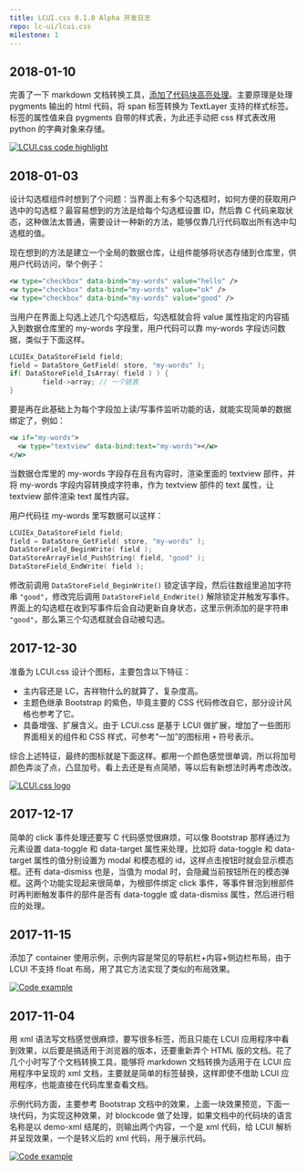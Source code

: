 ```yaml
---
title: LCUI.css 0.1.0 Alpha 开发日志
repo: lc-ui/lcui.css
milestone: 1
---
```

## 2018-01-10
完善了一下 markdown 文档转换工具，[添加了代码块高亮处理](https://github.com/lc-ui/lcui.css/commit/b9fe22e08e31ec13e3d693565df93e8bde39f58a)。主要原理是处理 pygments 输出的 html 代码，将 span 标签转换为 TextLayer 支持的样式标签。标签的属性值来自 pygments 自带的样式表，为此还手动把 css 样式表改用 python 的字典对象来存储。

[![](/static/images/devlog/lcui-css-code-block-highlight.png "LCUI.css code highlight")](/static/images/devlog/lcui-css-code-block-highlight.png)

## 2018-01-03
设计勾选框组件时想到了个问题：当界面上有多个勾选框时，如何方便的获取用户选中的勾选框？最容易想到的方法是给每个勾选框设置 ID，然后靠 C 代码来取状态，这种做法太普通，需要设计一种新的方法，能够仅靠几行代码取出所有选中勾选框的值。

现在想到的方法是建立一个全局的数据仓库，让组件能够将状态存储到仓库里，供用户代码访问，举个例子：

``` xml
<w type="checkbox" data-bind="my-words" value="hello" />
<w type="checkbox" data-bind="my-words" value="ok" />
<w type="checkbox" data-bind="my-words" value="good" />
```

当用户在界面上勾选上述几个勾选框后，勾选框就会将 value 属性指定的内容插入到数据仓库里的 my-words 字段里，用户代码可以靠 my-words 字段访问数据，类似于下面这样。

``` c
LCUIEx_DataStoreField field;
field = DataStore_GetField( store, "my-words" );
if( DataStoreField_IsArray( field ) ) {
        field->array; // 一个链表
}
```

要是再在此基础上为每个字段加上读/写事件监听功能的话，就能实现简单的数据绑定了，例如：

``` xml
<w if="my-words">
  <w type="textview" data-bind:text="my-words"></w>
</w>
```

当数据仓库里的 my-words 字段存在且有内容时，渲染里面的 textview 部件，并将 my-words 字段内容转换成字符串，作为 textview 部件的 text 属性，让 textview 部件渲染 text 属性内容。

用户代码往 my-words 里写数据可以这样：

``` c
LCUIEx_DataStoreField field;
field = DataStore_GetField( store, "my-words" );
DataStoreField_BeginWrite( field );
DataStoreArrayField_PushString( field, "good" );
DataStoreField_EndWrite( field );
```

修改前调用 `DataStoreField_BeginWrite()` 锁定该字段，然后往数组里追加字符串 `"good"`，修改完后调用 `DataStoreField_EndWrite()` 解除锁定并触发写事件。界面上的勾选框在收到写事件后会自动更新自身状态，这里示例添加的是字符串 `"good"`，那么第三个勾选框就会自动被勾选。

## 2017-12-30
准备为 LCUI.css 设计个图标，主要包含以下特征：

- 主内容还是 LC，吉祥物什么的就算了，复杂度高。
- 主题色继承 Bootstrap 的紫色，毕竟主要的 CSS 代码修改自它，部分设计风格也参考了它。
- 具备增强、扩展含义。由于 LCUI.css 是基于 LCUI 做扩展，增加了一些图形界面相关的组件和 CSS 样式，可参考“一加”的图标用 `+` 符号表示。

综合上述特征，最终的图标就是下面这样。都用一个颜色感觉很单调，所以将加号颜色弄淡了点，凸显加号。看上去还是有点简陋，等以后有新想法时再考虑改改。

[![](/static/images/devlog/lcui-css-design.png "LCUI.css logo")](/static/images/devlog/lcui-css-design.png)

## 2017-12-17
简单的 click 事件处理还要写 C 代码感觉很麻烦，可以像 Bootstrap 那样通过为元素设置 data-toggle 和 data-target 属性来处理，比如将 data-toggle 和 data-target 属性的值分别设置为 modal 和模态框的 id，这样点击按钮时就会显示模态框。还有 data-dismiss 也是，当值为 modal 时，会隐藏当前按钮所在的模态弹框。这两个功能实现起来很简单，为根部件绑定 click 事件，等事件冒泡到根部件时再判断触发事件的部件是否有 data-toggle 或 data-dismiss 属性，然后进行相应的处理。

## 2017-11-15
添加了 container 使用示例，示例内容是常见的导航栏+内容+侧边栏布局，由于 LCUI 不支持 float 布局，用了其它方法实现了类似的布局效果。

[![](/static/images/devlog/20171115212706.png "Code example")](/static/images/devlog/20171115212706.png)

## 2017-11-04
用 xml 语法写文档感觉很麻烦，要写很多标签，而且只能在 LCUI 应用程序中看到效果，以后要是搞适用于浏览器的版本，还要重新弄个 HTML 版的文档。花了几个小时写了个文档转换工具，能够将 markdown 文档转换为适用于在 LCUI 应用程序中呈现的 xml 文档，主要就是简单的标签替换，这样即使不借助 LCUI 应用程序，也能直接在代码库里查看文档。

示例代码方面，主要参考 Bootstrap 文档中的效果，上面一块效果预览，下面一块代码，为实现这种效果，对 blockcode 做了处理，如果文档中的代码块的语言名称是以 demo-xml 结尾的，则输出两个内容，一个是 xml 代码，给 LCUI 解析并呈现效果，一个是转义后的 xml 代码，用于展示代码。

[![](/static/images/devlog/20171105212353.png "Code example")](/static/images/devlog/20171105212353.png)
